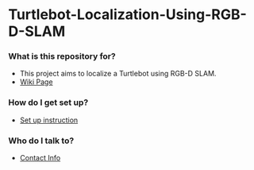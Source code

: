 # Turtlebot-Localization-Using-RGB-D-SLAM

### What is this repository for? ###

* This project aims to localize a Turtlebot using RGB-D SLAM. 
* [Wiki Page](https://github.com/shl202/Turtlebot-Localization-Using-RGB-D-SLAM/wiki)


### How do I get set up? ###
* [Set up instruction](https://github.com/shl202/Turtlebot-Localization-Using-RGB-D-SLAM/wiki/Setup-Instructions)

### Who do I talk to? ###
* [Contact Info](https://github.com/shl202/Turtlebot-Localization-Using-RGB-D-SLAM/wiki/Contact-Info)
